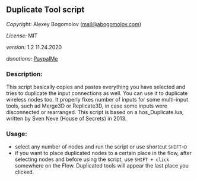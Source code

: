 ## Duplicate Tool script

_Copyright:_ Alexey Bogomolov (mail@abogomolov.com)

_License:_ MIT

_version:_ 1.2 11.24.2020 

_donations:_ [PaypalMe](https://paypal.me/aabogomolov)

### Description:

This script basically copies and pastes everything you have selected and tries to duplicate the input connections as well. You can use it to duplicate wireless nodes too. It properly fixes number of inputs for some multi-input tools, such ad  Merge3D or Replicate3D, in case some inputs were disconnected or rearranged. This script is based on a hos_Duplicate.lua, written by Sven Neve (House of Secrets) in 2013. 



### Usage:

* select any number of nodes and run the script or use shortcut `SHIFT+D`
* if you want to place duplicated nodes to a certain place in the flow, after selecting nodes and before using the script, use `SHIFT + click` somewhere on the Flow. Duplicated tools will appear the last place you clicked. 
